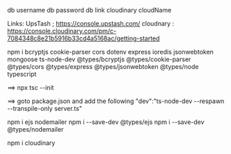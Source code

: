 db username
db password
db link 
cloudinary cloudName 


Links:
UpsTash ; https://console.upstash.com/
cloudnary : https://console.cloudinary.com/pm/c-7084348c8e21b5916b33cd4a5168ac/getting-started


npm i bcryptjs cookie-parser cors dotenv express ioredis jsonwebtoken mongoose ts-node-dev @types/bcryptjs @types/cookie-parser @types/cors @types/express @types/jsonwebtoken @types/node typescript

==> npx tsc --init

==> goto package.json and add the following 
    "dev":"ts-node-dev --respawn --transpile-only server.ts"



npm i ejs nodemailer
npm i --save-dev @types/ejs
npm i --save-dev @types/nodemailer

npm i cloudinary
